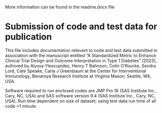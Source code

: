 More information can be found in the readme.docx file

# Submission of code and test data for publication 
This file includes documentation relevant to code and test data submitted in association with the manuscript entitled “A Standardized Metric to Enhance Clinical Trial Design and Outcome Interpretation in Type 1 Diabetes” (2023), authored by Alyssa Ylescupidez, Henry T Bahnson, Colin O’Rourke, Sandra Lord, Cate Speake, Carla J Greenbaum at the Center for Interventional Immunology, Benaroya Research Institute at Virginia Mason; Seattle, WA, USA. 

Software required to run enclosed codes are JMP Pro 16 (SAS Institute Inc., Cary, NC, USA) and SAS software version 9.4 (SAS Institute Inc., Cary, NC, USA). Run time dependent on size of dataset; using test data run time of all code <1 minute. 

